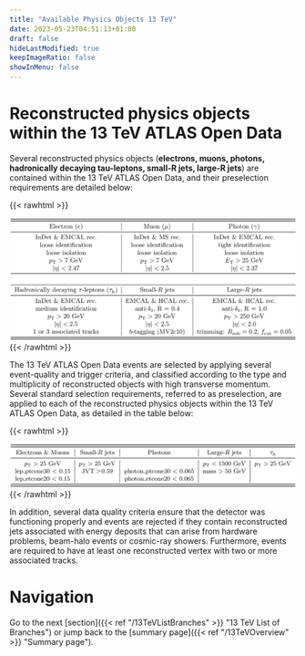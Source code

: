 ```yaml
---
title: "Available Physics Objects 13 TeV"
date: 2023-05-23T04:51:13+01:00
draft: false
hideLastModified: true
keepImageRatio: false
showInMenu: false
---
```


# Reconstructed physics objects within the 13 TeV ATLAS Open Data

Several reconstructed physics objects (**electrons, muons, photons, hadronically decaying tau-leptons, small-R jets, large-R jets**) are contained within the 13 TeV ATLAS Open Data, and their preselection requirements are detailed below: 

{{< rawhtml >}}
<CENTER>
<img src="images/tab_01.png" width="900" />
</CENTER>
{{< /rawhtml >}}

The 13 TeV ATLAS Open Data events are selected by applying several event-quality and trigger criteria, and classified according to the type and multiplicity of reconstructed objects with high transverse momentum. Several standard selection requirements, referred to as preselection, are applied to each of the reconstructed physics objects within the 13 TeV ATLAS Open Data, as detailed in the table below: 

{{< rawhtml >}}
<CENTER>
<img src="images/tab_03.png" width="900" />
</CENTER>
{{< /rawhtml >}}

In addition, several data quality criteria ensure that the detector was functioning properly and events are rejected if they contain reconstructed jets associated with energy deposits that can arise from hardware problems, beam-halo events or cosmic-ray showers. Furthermore, events are required to have at least one reconstructed vertex with two or more associated tracks.

# Navigation
Go to the next [section]({{< ref "/13TeVListBranches" >}} "13 TeV List of Branches") or jump back to the [summary page]({{< ref "/13TeVOverview" >}} "Summary page").